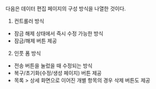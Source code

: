 
다음은 데이터 편집 페이지의 구성 방식을 나열한 것이다.

1. 컨트롤러 방식
- 잠금 해제 상태에서 즉시 수정 가능한 방식
- 잠금/해제 버튼 제공

2. 인풋 폼 방식
- 전송 버튼을 눌렀을 때 수정되는 방식
- 복구/초기화(수정/생성 페이지) 버튼 제공
- 목록 > 상세 화면으로 이어진 개별 항목의 경우 삭제 버튼도 제공
